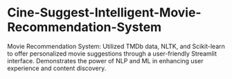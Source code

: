 # Cine-Suggest-Intelligent-Movie-Recommendation-System
Movie Recommendation System: Utilized TMDb data, NLTK, and Scikit-learn to offer personalized movie suggestions through a user-friendly Streamlit interface. Demonstrates the power of NLP and ML in enhancing user experience and content discovery.
